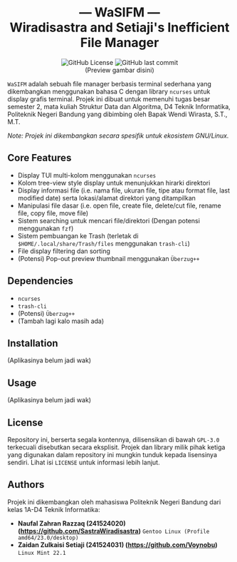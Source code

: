 <h1 align="center">— WaSIFM —<br/>Wiradisastra and Setiaji's Inefficient File Manager</h1>

<p align="center">
  <img alt="GitHub License" src="https://img.shields.io/github/license/SastraWiradisastra/WaSIFM_TUBES-SDA-PRAKTEK-D4">
  <img alt="GitHub last commit" src="https://img.shields.io/github/last-commit/SastraWiradisastra/WaSIFM_TUBES-SDA-PRAKTEK-D4">
  <br/> (Preview gambar disini)
</p>


`WaSIFM` adalah sebuah file manager berbasis terminal sederhana yang dikembangkan menggunakan bahasa C dengan library `ncurses` untuk display grafis terminal. Projek ini dibuat untuk memenuhi tugas besar semester 2, mata kuliah Struktur Data dan Algoritma, D4 Teknik Informatika, Politeknik Negeri Bandung yang dibimbing oleh Bapak Wendi Wirasta, S.T., M.T.

*Note: Projek ini dikembangkan secara spesifik untuk ekosistem GNU/Linux.* 


## **Core Features**
- Display TUI multi-kolom menggunakan `ncurses`
- Kolom tree-view style display untuk menunjukkan hirarki direktori
- Display informasi file (i.e. nama file, ukuran file, tipe atau format file, last modified date) serta lokasi/alamat direktori yang ditampilkan
- Manipulasi file dasar (i.e. open file, create file, delete/cut file, rename file, copy file, move file)
- Sistem searching untuk mencari file/direktori (Dengan potensi menggunakan `fzf`)
- Sistem pembuangan ke Trash (terletak di `$HOME/.local/share/Trash/files` menggunakan `trash-cli`)
- File display filtering dan sorting
- (Potensi) Pop-out preview thumbnail menggunakan `Überzug++`


## **Dependencies**
- `ncurses`
- `trash-cli`
- (Potensi) `Überzug++`
- (Tambah lagi kalo masih ada)


## **Installation**
(Aplikasinya belum jadi wak)


## **Usage**
(Aplikasinya belum jadi wak)


## **License**
Repository ini, berserta segala kontennya, dilisensikan di bawah `GPL-3.0` terkecuali disebutkan secara eksplisit. Projek dan library milik pihak ketiga yang digunakan dalam repository ini mungkin tunduk kepada lisensinya sendiri. Lihat isi `LICENSE` untuk informasi lebih lanjut.


## **Authors**
Projek ini dikembangkan oleh mahasiswa Politeknik Negeri Bandung dari kelas 1A-D4 Teknik Informatika: 
- **Naufal Zahran Razzaq (241524020) (https://github.com/SastraWiradisastra)** `Gentoo Linux (Profile amd64/23.0/desktop)` 
- **Zaidan Zulkaisi Setiaji (241524031) (https://github.com/Voynobu)** `Linux Mint 22.1`
